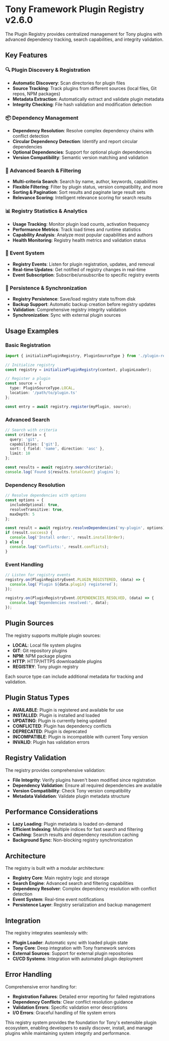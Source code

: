 # Tony Framework Plugin Registry v2.6.0

The Plugin Registry provides centralized management for Tony plugins with advanced dependency tracking, search capabilities, and integrity validation.

## Key Features

### 🔍 Plugin Discovery & Registration
- **Automatic Discovery**: Scan directories for plugin files
- **Source Tracking**: Track plugins from different sources (local files, Git repos, NPM packages)
- **Metadata Extraction**: Automatically extract and validate plugin metadata
- **Integrity Checking**: File hash validation and modification detection

### 📦 Dependency Management
- **Dependency Resolution**: Resolve complex dependency chains with conflict detection
- **Circular Dependency Detection**: Identify and report circular dependencies
- **Optional Dependencies**: Support for optional plugin dependencies
- **Version Compatibility**: Semantic version matching and validation

### 🔎 Advanced Search & Filtering
- **Multi-criteria Search**: Search by name, author, keywords, capabilities
- **Flexible Filtering**: Filter by plugin status, version compatibility, and more
- **Sorting & Pagination**: Sort results and paginate large result sets
- **Relevance Scoring**: Intelligent relevance scoring for search results

### 📊 Registry Statistics & Analytics
- **Usage Tracking**: Monitor plugin load counts, activation frequency
- **Performance Metrics**: Track load times and runtime statistics
- **Capability Analysis**: Analyze most popular capabilities and authors
- **Health Monitoring**: Registry health metrics and validation status

### 🔄 Event System
- **Registry Events**: Listen for plugin registration, updates, and removal
- **Real-time Updates**: Get notified of registry changes in real-time
- **Event Subscription**: Subscribe/unsubscribe to specific registry events

### 💾 Persistence & Synchronization
- **Registry Persistence**: Save/load registry state to/from disk
- **Backup Support**: Automatic backup creation before registry updates
- **Validation**: Comprehensive registry integrity validation
- **Synchronization**: Sync with external plugin sources

## Usage Examples

### Basic Registration
```typescript
import { initializePluginRegistry, PluginSourceType } from './plugin-registry';

// Initialize registry
const registry = initializePluginRegistry(context, pluginLoader);

// Register a plugin
const source = {
  type: PluginSourceType.LOCAL,
  location: '/path/to/plugin.ts'
};

const entry = await registry.register(myPlugin, source);
```

### Advanced Search
```typescript
// Search with criteria
const criteria = {
  query: 'git',
  capabilities: ['git'],
  sort: { field: 'name', direction: 'asc' },
  limit: 10
};

const results = await registry.search(criteria);
console.log(`Found ${results.totalCount} plugins`);
```

### Dependency Resolution
```typescript
// Resolve dependencies with options
const options = {
  includeOptional: true,
  resolveTransitive: true,
  maxDepth: 5
};

const result = await registry.resolveDependencies('my-plugin', options);
if (result.success) {
  console.log('Install order:', result.installOrder);
} else {
  console.log('Conflicts:', result.conflicts);
}
```

### Event Handling
```typescript
// Listen for registry events
registry.on(PluginRegistryEvent.PLUGIN_REGISTERED, (data) => {
  console.log(`Plugin ${data.plugin} registered`);
});

registry.on(PluginRegistryEvent.DEPENDENCIES_RESOLVED, (data) => {
  console.log('Dependencies resolved:', data);
});
```

## Plugin Sources

The registry supports multiple plugin sources:

- **LOCAL**: Local file system plugins
- **GIT**: Git repository plugins
- **NPM**: NPM package plugins
- **HTTP**: HTTP/HTTPS downloadable plugins
- **REGISTRY**: Tony plugin registry

Each source type can include additional metadata for tracking and validation.

## Plugin Status Types

- **AVAILABLE**: Plugin is registered and available for use
- **INSTALLED**: Plugin is installed and loaded
- **UPDATING**: Plugin is currently being updated
- **CONFLICTED**: Plugin has dependency conflicts
- **DEPRECATED**: Plugin is deprecated
- **INCOMPATIBLE**: Plugin is incompatible with current Tony version
- **INVALID**: Plugin has validation errors

## Registry Validation

The registry provides comprehensive validation:

- **File Integrity**: Verify plugins haven't been modified since registration
- **Dependency Validation**: Ensure all required dependencies are available
- **Version Compatibility**: Check Tony version compatibility
- **Metadata Validation**: Validate plugin metadata structure

## Performance Considerations

- **Lazy Loading**: Plugin metadata is loaded on-demand
- **Efficient Indexing**: Multiple indices for fast search and filtering
- **Caching**: Search results and dependency resolution caching
- **Background Sync**: Non-blocking registry synchronization

## Architecture

The registry is built with a modular architecture:

- **Registry Core**: Main registry logic and storage
- **Search Engine**: Advanced search and filtering capabilities  
- **Dependency Resolver**: Complex dependency resolution with conflict detection
- **Event System**: Real-time event notifications
- **Persistence Layer**: Registry serialization and backup management

## Integration

The registry integrates seamlessly with:

- **Plugin Loader**: Automatic sync with loaded plugin state
- **Tony Core**: Deep integration with Tony framework services
- **External Sources**: Support for external plugin repositories
- **CI/CD Systems**: Integration with automated plugin deployment

## Error Handling

Comprehensive error handling for:

- **Registration Failures**: Detailed error reporting for failed registrations
- **Dependency Conflicts**: Clear conflict resolution guidance
- **Validation Errors**: Specific validation error descriptions
- **I/O Errors**: Graceful handling of file system errors

This registry system provides the foundation for Tony's extensible plugin ecosystem, enabling developers to easily discover, install, and manage plugins while maintaining system integrity and performance.